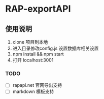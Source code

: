 # RAP-exportAPI
## 使用说明
1. clone 项目到本地
2. 进入目录修改config.js 设置数据库相关设置
3.  npm install && npm start
4. 打开 localhost:3001

### TODO
- [ ] rapapi.net 官网导出支持
- [ ] markdown 模板支持